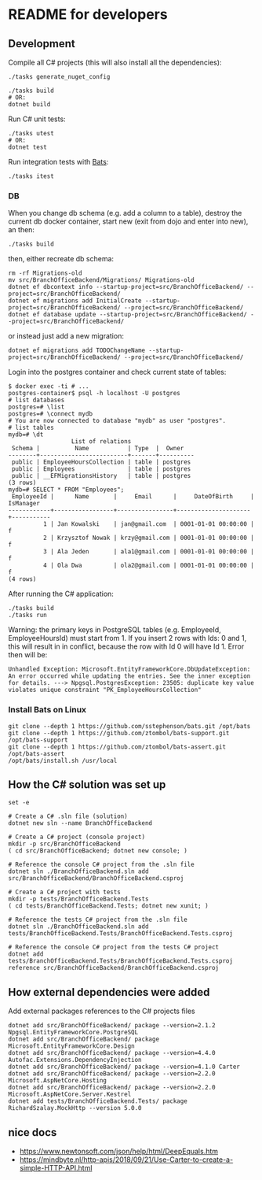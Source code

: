 # README for developers

## Development
Compile all C# projects (this will also install all the dependencies):
```
./tasks generate_nuget_config

./tasks build
# OR:
dotnet build
```

Run C# unit tests:
```
./tasks utest
# OR:
dotnet test
```

Run integration tests with [Bats](https://github.com/sstephenson/bats):
```
./tasks itest
```

### DB
When you change db schema (e.g. add a column to a table), destroy the current db
 docker container, start new (exit from dojo and enter into new), an then:
```
./tasks build
```

then, either recreate db schema:
```
rm -rf Migrations-old
mv src/BranchOfficeBackend/Migrations/ Migrations-old
dotnet ef dbcontext info --startup-project=src/BranchOfficeBackend/ --project=src/BranchOfficeBackend/
dotnet ef migrations add InitialCreate --startup-project=src/BranchOfficeBackend/ --project=src/BranchOfficeBackend/
dotnet ef database update --startup-project=src/BranchOfficeBackend/ --project=src/BranchOfficeBackend/
```

or instead just add a new migration:
```
dotnet ef migrations add TODOChangeName --startup-project=src/BranchOfficeBackend/ --project=src/BranchOfficeBackend/
```

Login into the postgres container and check current state of tables:
```
$ docker exec -ti # ...
postgres-container$ psql -h localhost -U postgres
# list databases
postgres=# \list
postgres=# \connect mydb
# You are now connected to database "mydb" as user "postgres".
# list tables
mydb=# \dt
                  List of relations
 Schema |          Name           | Type  |  Owner   
--------+-------------------------+-------+----------
 public | EmployeeHoursCollection | table | postgres
 public | Employees               | table | postgres
 public | __EFMigrationsHistory   | table | postgres
(3 rows)
mydb=# SELECT * FROM "Employees";
 EmployeeId |      Name       |     Email      |     DateOfBirth     | IsManager
------------+-----------------+----------------+---------------------+-----------
          1 | Jan Kowalski    | jan@gmail.com  | 0001-01-01 00:00:00 | f
          2 | Krzysztof Nowak | krzy@gmail.com | 0001-01-01 00:00:00 | f
          3 | Ala Jeden       | ala1@gmail.com | 0001-01-01 00:00:00 | f
          4 | Ola Dwa         | ola2@gmail.com | 0001-01-01 00:00:00 | f
(4 rows)
```

After running the C# application:
```
./tasks build
./tasks run
```

Warning: the primary keys in PostgreSQL tables (e.g. EmployeeId, EmployeeHoursId)
 must start from 1. If you insert 2 rows with Ids: 0 and 1, this will result in
 in conflict, because the row with Id 0 will have Id 1. Error then will be:
```
Unhandled Exception: Microsoft.EntityFrameworkCore.DbUpdateException: An error occurred while updating the entries. See the inner exception for details. ---> Npgsql.PostgresException: 23505: duplicate key value violates unique constraint "PK_EmployeeHoursCollection"
```

### Install Bats on Linux
```
git clone --depth 1 https://github.com/sstephenson/bats.git /opt/bats
git clone --depth 1 https://github.com/ztombol/bats-support.git /opt/bats-support
git clone --depth 1 https://github.com/ztombol/bats-assert.git /opt/bats-assert
/opt/bats/install.sh /usr/local
```

## How the C# solution was set up
```
set -e

# Create a C# .sln file (solution)
dotnet new sln --name BranchOfficeBackend

# Create a C# project (console project)
mkdir -p src/BranchOfficeBackend
( cd src/BranchOfficeBackend; dotnet new console; )

# Reference the console C# project from the .sln file
dotnet sln ./BranchOfficeBackend.sln add src/BranchOfficeBackend/BranchOfficeBackend.csproj

# Create a C# project with tests
mkdir -p tests/BranchOfficeBackend.Tests
( cd tests/BranchOfficeBackend.Tests; dotnet new xunit; )

# Reference the tests C# project from the .sln file
dotnet sln ./BranchOfficeBackend.sln add tests/BranchOfficeBackend.Tests/BranchOfficeBackend.Tests.csproj

# Reference the console C# project from the tests C# project
dotnet add tests/BranchOfficeBackend.Tests/BranchOfficeBackend.Tests.csproj reference src/BranchOfficeBackend/BranchOfficeBackend.csproj
```

## How external dependencies were added
Add external packages references to the C# projects files
```
dotnet add src/BranchOfficeBackend/ package --version=2.1.2 Npgsql.EntityFrameworkCore.PostgreSQL
dotnet add src/BranchOfficeBackend/ package Microsoft.EntityFrameworkCore.Design
dotnet add src/BranchOfficeBackend/ package --version=4.4.0 Autofac.Extensions.DependencyInjection
dotnet add src/BranchOfficeBackend/ package --version=4.1.0 Carter
dotnet add src/BranchOfficeBackend/ package --version=2.2.0 Microsoft.AspNetCore.Hosting
dotnet add src/BranchOfficeBackend/ package --version=2.2.0 Microsoft.AspNetCore.Server.Kestrel
dotnet add tests/BranchOfficeBackend.Tests/ package RichardSzalay.MockHttp --version 5.0.0
```


## nice docs
* https://www.newtonsoft.com/json/help/html/DeepEquals.htm
* https://mindbyte.nl/http-apis/2018/09/21/Use-Carter-to-create-a-simple-HTTP-API.html

